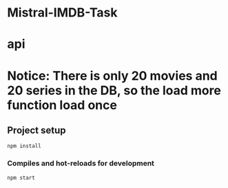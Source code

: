 # Mistral-IMDB-Task

# api

# Notice: There is only 20 movies and 20 series in the DB, so the load more function load once

## Project setup
```
npm install
```

### Compiles and hot-reloads for development
```
npm start
```

